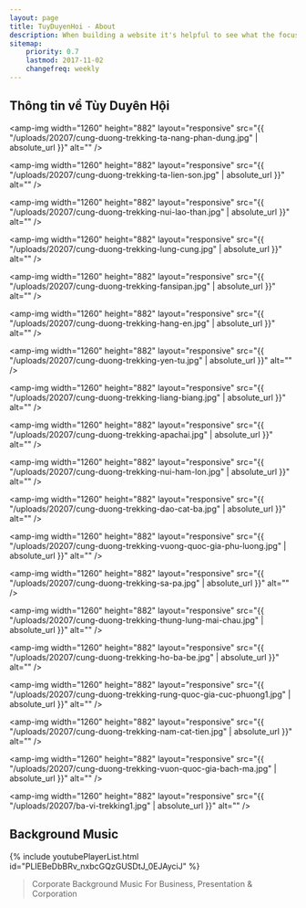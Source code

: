 ```yaml
---
layout: page
title: TuyDuyenHoi - About
description: When building a website it's helpful to see what the focus of your site is. This page is an example of how to show a website's focus.
sitemap:
    priority: 0.7
    lastmod: 2017-11-02
    changefreq: weekly
---
```

## Thông tin về  Tùy Duyên Hội

<span class="image fit"><amp-img width="1260" height="882" layout="responsive" src="{{ "/uploads/20207/cung-duong-trekking-ta-nang-phan-dung.jpg" | absolute_url }}" alt="" /></span>

<span class="image fit"><amp-img width="1260" height="882" layout="responsive" src="{{ "/uploads/20207/cung-duong-trekking-ta-lien-son.jpg" | absolute_url }}" alt="" /></span>

<span class="image fit"><amp-img width="1260" height="882" layout="responsive" src="{{ "/uploads/20207/cung-duong-trekking-nui-lao-than.jpg" | absolute_url }}" alt="" /></span>

<span class="image fit"><amp-img width="1260" height="882" layout="responsive" src="{{ "/uploads/20207/cung-duong-trekking-lung-cung.jpg" | absolute_url }}" alt="" /></span>

<span class="image fit"><amp-img width="1260" height="882" layout="responsive" src="{{ "/uploads/20207/cung-duong-trekking-fansipan.jpg" | absolute_url }}" alt="" /></span>

<span class="image fit"><amp-img width="1260" height="882" layout="responsive" src="{{ "/uploads/20207/cung-duong-trekking-hang-en.jpg" | absolute_url }}" alt="" /></span>

<span class="image fit"><amp-img width="1260" height="882" layout="responsive" src="{{ "/uploads/20207/cung-duong-trekking-yen-tu.jpg" | absolute_url }}" alt="" /></span>

<span class="image fit"><amp-img width="1260" height="882" layout="responsive" src="{{ "/uploads/20207/cung-duong-trekking-liang-biang.jpg" | absolute_url }}" alt="" /></span>

<span class="image fit"><amp-img width="1260" height="882" layout="responsive" src="{{ "/uploads/20207/cung-duong-trekking-apachai.jpg" | absolute_url }}" alt="" /></span>

<span class="image fit"><amp-img width="1260" height="882" layout="responsive" src="{{ "/uploads/20207/cung-duong-trekking-nui-ham-lon.jpg" | absolute_url }}" alt="" /></span>

<span class="image fit"><amp-img width="1260" height="882" layout="responsive" src="{{ "/uploads/20207/cung-duong-trekking-dao-cat-ba.jpg" | absolute_url }}" alt="" /></span>

<span class="image fit"><amp-img width="1260" height="882" layout="responsive" src="{{ "/uploads/20207/cung-duong-trekking-vuong-quoc-gia-phu-luong.jpg" | absolute_url }}" alt="" /></span>

<span class="image fit"><amp-img width="1260" height="882" layout="responsive" src="{{ "/uploads/20207/cung-duong-trekking-sa-pa.jpg" | absolute_url }}" alt="" /></span>

<span class="image fit"><amp-img width="1260" height="882" layout="responsive" src="{{ "/uploads/20207/cung-duong-trekking-thung-lung-mai-chau.jpg" | absolute_url }}" alt="" /></span>

<span class="image fit"><amp-img width="1260" height="882" layout="responsive" src="{{ "/uploads/20207/cung-duong-trekking-ho-ba-be.jpg" | absolute_url }}" alt="" /></span>

<span class="image fit"><amp-img width="1260" height="882" layout="responsive" src="{{ "/uploads/20207/cung-duong-trekking-rung-quoc-gia-cuc-phuong1.jpg" | absolute_url }}" alt="" /></span>

<span class="image fit"><amp-img width="1260" height="882" layout="responsive" src="{{ "/uploads/20207/cung-duong-trekking-nam-cat-tien.jpg" | absolute_url }}" alt="" /></span>

<span class="image fit"><amp-img width="1260" height="882" layout="responsive" src="{{ "/uploads/20207/cung-duong-trekking-vuon-quoc-gia-bach-ma.jpg" | absolute_url }}" alt="" /></span>

<span class="image fit"><amp-img width="1260" height="882" layout="responsive" src="{{ "/uploads/20207/ba-vi-trekking1.jpg" | absolute_url }}" alt="" /></span>

## Background Music
<div>
    {% include youtubePlayerList.html id="PLIEBeDbBRv_nxbcGQzGUSDtJ_0EJAyciJ" %}
</div>
<blockquote>Corporate Background Music For Business, Presentation & Corporation</blockquote>